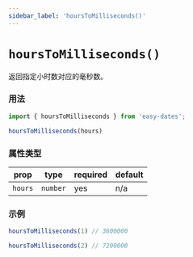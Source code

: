 ```yaml
---
sidebar_label: 'hoursToMilliseconds()'
---
```


# `hoursToMilliseconds()`

返回指定小时数对应的毫秒数。

### 用法

```javascript
import { hoursToMilliseconds } from 'easy-dates';

hoursToMilliseconds(hours)
```

### 属性类型

| prop    | type     | required | default |
|---------|----------|----------|---------|
| `hours` | `number` | yes      | n/a     |

### 示例

```javascript
hoursToMilliseconds(1) // 3600000
```

```javascript
hoursToMilliseconds(2) // 7200000
```